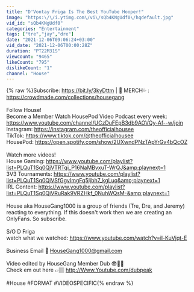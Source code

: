 ```yaml
---
title: "D'Vontay Friga Is The Best YouTube Hooper!"
image: "https:\/\/i.ytimg.com\/vi\/sQb4KNgUdf0\/hqdefault.jpg"
vid_id: "sQb4KNgUdf0"
categories: "Entertainment"
tags: ["tre","jay","dre"]
date: "2021-12-06T09:06:24+03:00"
vid_date: "2021-12-06T00:00:28Z"
duration: "PT22M31S"
viewcount: "9465"
likeCount: "795"
dislikeCount: "1"
channel: "House"
---
```

{% raw %}Subscribe: <a rel="nofollow" target="blank" href="https://bit.ly/3kyDttm">https://bit.ly/3kyDttm</a> | 🦺  MERCH💦 : <a rel="nofollow" target="blank" href="https://crowdmade.com/collections/housegang">https://crowdmade.com/collections/housegang</a><br /><br />Follow House!<br />Become a Member Watch HousePod Video Podcast every week: <a rel="nofollow" target="blank" href="https://www.youtube.com/channel/UCzDuFEpB3db9AOVQy-Af--w/join">https://www.youtube.com/channel/UCzDuFEpB3db9AOVQy-Af--w/join</a><br />Instagram: <a rel="nofollow" target="blank" href="https://instagram.com/theofficialhousee">https://instagram.com/theofficialhousee</a><br />TikTok: <a rel="nofollow" target="blank" href="https://www.tiktok.com/@theofficialhousee">https://www.tiktok.com/@theofficialhousee</a><br />HousePod: <a rel="nofollow" target="blank" href="https://open.spotify.com/show/2UXwndPNzTApYrGv4bQcOZ">https://open.spotify.com/show/2UXwndPNzTApYrGv4bQcOZ</a><br /><br />Watch more videos!<br />House Gaming: <a rel="nofollow" target="blank" href="https://www.youtube.com/playlist?list=PLQuT1Sq0QjVTRTqi_P16NaMBvxuT-WrQJ&amp;playnext=1">https://www.youtube.com/playlist?list=PLQuT1Sq0QjVTRTqi_P16NaMBvxuT-WrQJ&amp;playnext=1</a><br />3V3 Tournaments: <a rel="nofollow" target="blank" href="https://www.youtube.com/playlist?list=PLQuT1Sq0QjVSfGgvImgFq5Ijbh7_kgLuq&amp;playnext=1">https://www.youtube.com/playlist?list=PLQuT1Sq0QjVSfGgvImgFq5Ijbh7_kgLuq&amp;playnext=1</a><br />IRL Content: <a rel="nofollow" target="blank" href="https://www.youtube.com/playlist?list=PLQuT1Sq0QjVRuRak9VRZHkf_0NuhWQsM-&amp;playnext=1">https://www.youtube.com/playlist?list=PLQuT1Sq0QjVRuRak9VRZHkf_0NuhWQsM-&amp;playnext=1</a><br /><br />House aka HouseGang1000 is a group of friends (Tre, Dre, and Jeremy) reacting to everything. If this doesn't work then we are creating an OnlyFans. So subscribe.<br /><br />S/O D Friga<br />watch what we watched: <a rel="nofollow" target="blank" href="https://www.youtube.com/watch?v=il-KuVjqt-E">https://www.youtube.com/watch?v=il-KuVjqt-E</a><br /><br />Business Email 📨  HouseGang1000@gmail.com<br /><br />Video edited by HouseGang Member Dub 😎🤞🏽<br />Check em out here 👉🏽 <a rel="nofollow" target="blank" href="http://Www.Youtube.com/dubpeak">http://Www.Youtube.com/dubpeak</a><br /><br />#House #FORMAT #VIDEOSPECIFIC{% endraw %}
